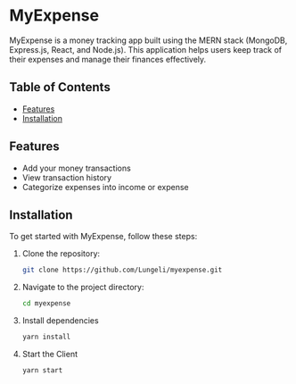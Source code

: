 # MyExpense

MyExpense is a money tracking app built using the MERN stack (MongoDB, Express.js, React, and Node.js). This application helps users keep track of their expenses and manage their finances effectively.

## Table of Contents

- [Features](#features)
- [Installation](#installation)


## Features

- Add your money transactions
- View transaction history
- Categorize expenses into income or expense

## Installation

To get started with MyExpense, follow these steps:

1. Clone the repository:
   ```sh
   git clone https://github.com/Lungeli/myexpense.git

2. Navigate to the project directory:
    ```sh
    cd myexpense
    
3. Install dependencies
    ```sh
    yarn install

4. Start the Client
    ```sh
    yarn start